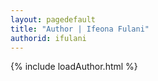 ```yaml
---
layout: pagedefault
title: "Author | Ifeona Fulani"
authorid: ifulani
---
```

{% include loadAuthor.html %}
